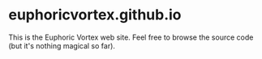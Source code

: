 # euphoricvortex.github.io
This is the Euphoric Vortex web site. Feel free to browse the source code (but it's nothing magical so far).
